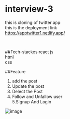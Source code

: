 # interview-3
this is cloning of twitter app<br> 
this is the deployment link\
https://apptwitter1.netlify.app/
<br>

<br>

##Tech-stackes
react js<br>
html<br>
css<br>

##Feature

1. add the post<br>
2. Update the post<br>
3. Delect the Post<br>
4. Follow and Unfallow user <br>
5.Signup And Login

![image](https://github.com/cnaga342/interview-3/assets/163227839/7f91cc75-9b17-48be-ae15-6de71bb31fea)
